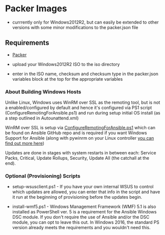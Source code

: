 # Packer Images

* currrently only for Windows2012R2, but can easily be extended to other versions with some minor modifications to the packer.json file

## Requirements

* [Packer](https://www.packer.io/)

* upload your Windows2012R2 ISO to the iso directory
* enter in the ISO name, checksum and checksum type in the packer.json variables block at the top for the appropriate variables

### About Building Windows Hosts

Unlike Linux, Windows uses WinRM over SSL as the remoting tool, but is not a enabled/configured by default and hence it's configured via PS1 script (ConfigureRemotingForAnsible.ps1) and run during setup initial OS install (as a step outlined in Autounattend.xml)

WinRM over SSL is setup via [ConfigureRemotingForAnsible.ps1](https://github.com/ansible/ansible/blob/devel/examples/scripts/ConfigureRemotingForAnsible.ps1) which can be found on Ansible GitHub repo and is required if you want Windows Support for Ansible (along with pywinrm on your Linux controller [you can find out more here](http://docs.ansible.com/ansible/latest/intro_windows.html))

Updates are done in stages with system restarts in between each: Service Packs, Critical, Update Rollups, Security, Update All (the catchall at the end).

### Optional (Provisioning) Scripts

* setup-wsusclient.ps1 - If you have your own internal WSUS to control which updates are allowed, you can enter that info in the script and have it run at the beginning of provisioning before the updates begin.

* install-wmf5.ps1 - Windows Management Framework (WMF) 5.1 is also installed as PowerShell ver. 5 is a requirement for the Ansible Windows DSC module.  If you don't require the use of Ansible and/or the DSC module, you can opt to leave this out.  In Windows 2016, the standard PS version already meets the requirements and you wouldn't need this.
